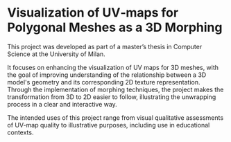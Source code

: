 # Visualization of UV‑maps for Polygonal Meshes as a 3D Morphing

This project was developed as part of a master’s thesis in Computer Science at the University of Milan.

It focuses on enhancing the visualization of UV maps for 3D meshes, with the goal of improving understanding of the relationship between a 3D model's geometry and its corresponding 2D texture representation. Through the implementation of morphing techniques, the project makes the transformation from 3D to 2D easier to follow, illustrating the unwrapping process in a clear and interactive way.

The intended uses of this project range from visual qualitative assessments of UV-map quality to illustrative purposes, including use in educational contexts.
